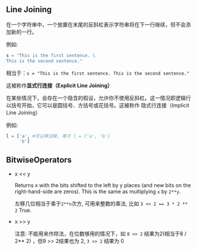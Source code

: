## Line Joining

在一个字符串中，一个放置在末尾的反斜杠表示字符串将在下一行继续，但不会添加新的一行。

例如:

```python
s = "This is the first sentence. \
This is the second sentence."
```

相当于：`s = "This is the first sentence. This is the second sentence."`

这被称作**显式行连接（Explicit Line Joining）**

在某些情况下，会存在一个隐含的假设，允许你不使用反斜杠。这一情况即逻辑行以括号开始，它可以是圆括号、方括号或花括号。这被称作 隐式行连接（Implicit Line Joining）

例如:

```python
l = ['a', #可以带注释, 等于 l = ['a', 'b']
     'b']
```



## BitwiseOperators

* x << y

  Returns x with the bits shifted to the left by y places (and new bits on the right-hand-side are zeros). This is the same as multiplying `x` by `2**y`.

  左移几位相当于乘于`2**n`次方, 可用来整数的乘法, 比如 `3 << 2 == 3 * 2 ** 2` True.

* x >> y

  注意: 不能用来作除法，在位数够用的情况下，如 `8 >> 2` 结果为2(相当于8 / 2** 2) ，但9 >> 2结果也为 2, `3 >> 2` 结果为 0
  